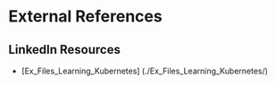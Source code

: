 # External References

## LinkedIn Resources
* [Ex_Files_Learning_Kubernetes] (./Ex_Files_Learning_Kubernetes/)
